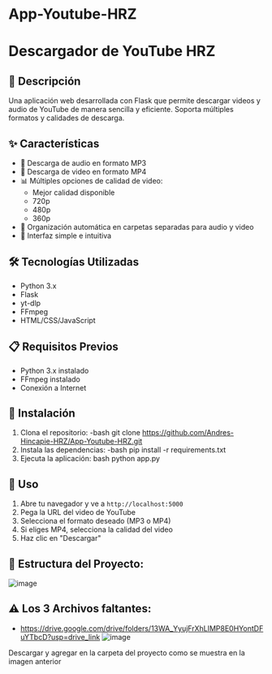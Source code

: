 # App-Youtube-HRZ
# Descargador de YouTube HRZ

## 📝 Descripción
Una aplicación web desarrollada con Flask que permite descargar videos y audio de YouTube de manera sencilla y eficiente. Soporta múltiples formatos y calidades de descarga.

## ✨ Características
- 🎵 Descarga de audio en formato MP3
- 🎥 Descarga de video en formato MP4
- 📊 Múltiples opciones de calidad de video:
  - Mejor calidad disponible
  - 720p
  - 480p
  - 360p
- 💾 Organización automática en carpetas separadas para audio y video
- 🚀 Interfaz simple e intuitiva

## 🛠️ Tecnologías Utilizadas
- Python 3.x
- Flask
- yt-dlp
- FFmpeg
- HTML/CSS/JavaScript

## 📋 Requisitos Previos
- Python 3.x instalado
- FFmpeg instalado
- Conexión a Internet

## 🚀 Instalación
1. Clona el repositorio:
-bash
git clone https://github.com/Andres-Hincapie-HRZ/App-Youtube-HRZ.git
2. Instala las dependencias:
-bash
pip install -r requirements.txt
3. Ejecuta la aplicación:
bash
python app.py
## 🎯 Uso
1. Abre tu navegador y ve a `http://localhost:5000`
2. Pega la URL del video de YouTube
3. Selecciona el formato deseado (MP3 o MP4)
4. Si eliges MP4, selecciona la calidad del video
5. Haz clic en "Descargar"

## 📁 Estructura del Proyecto:

![image](https://github.com/user-attachments/assets/161c9210-60cd-4650-b0f7-6c4bd6c75c9e)

## ⚠ Los 3 Archivos faltantes: 
- https://drive.google.com/drive/folders/13WA_YyujFrXhLIMP8E0HYontDFuYTbcD?usp=drive_link
![image](https://github.com/user-attachments/assets/92f48b1f-1655-44e8-9726-98248c51fbb4)

Descargar y agregar  en la carpeta del proyecto como se muestra en la imagen anterior

